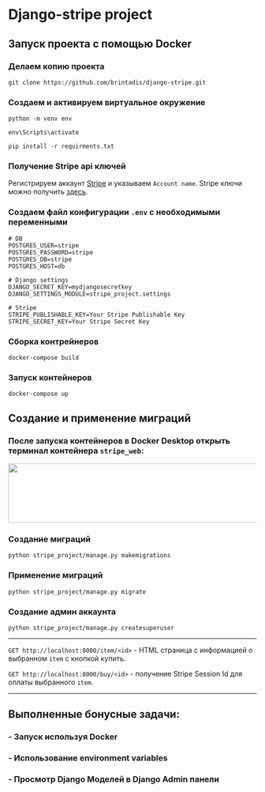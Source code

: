 # Django-stripe project

## Запуск проекта с помощью Docker
### Делаем копию проекта
```
git clone https://github.com/brintadis/django-stripe.git
```
### Создаем и активируем виртуальное окружение
```
python -m venv env
```
```
env\Scripts\activate
```
```
pip install -r requirments.txt
```
### Получение Stripe api ключей
Регистрируем аккаунт [Stripe](https://dashboard.stripe.com/settings/account/) и указываем `Account name`.
Stripe ключи можно получить [здесь](https://dashboard.stripe.com/test/apikeys).
### Создаем файл конфигурации `.env` с необходимыми переменными
```
# DB
POSTGRES_USER=stripe
POSTGRES_PASSWORD=stripe
POSTGRES_DB=stripe
POSTGRES_HOST=db

# Django settings
DJANGO_SECRET_KEY=mydjangosecretkey
DJANGO_SETTINGS_MODULE=stripe_project.settings

# Stripe
STRIPE_PUBLISHABLE_KEY=Your Stripe Publishable Key
STRIPE_SECRET_KEY=Your Stripe Secret Key
```
### Сборка контрейнеров
```
docker-compose build
```
### Запуск контейнеров
```
docker-compose up
```
## Создание и применение миграций
### После запуска контейнеров в Docker Desktop открыть терминал контейнера `stripe_web`:
<img src= "https://imgur.com/e2QeRtn.png" width = "1000" height = "120">

### Создание миграций
```
python stripe_project/manage.py makemigrations
```
### Применение миграций
```
python stripe_project/manage.py migrate
```
### Создание админ аккаунта
```
python stripe_project/manage.py createsuperuser
```
***
```GET http://localhost:8000/item/<id>``` - HTML страница с информацией о выбранном `item` с кнопкой купить.

```GET http://localhost:8000/buy/<id>``` - получение Stripe Session Id для оплаты выбранного `item`.
***
## Выполненные бонусные задачи:
### - Запуск используя Docker
### - Использование environment variables
### - Просмотр Django Моделей в Django Admin панели

